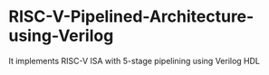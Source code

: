 # RISC-V-Pipelined-Architecture-using-Verilog
It implements RISC-V ISA with 5-stage pipelining using Verilog HDL
